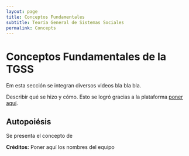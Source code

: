 ```yaml
---
layout: page
title: Conceptos Fundamentales
subtitle: Teoría General de Sistemas Sociales
permalink: Concepts
---
```


# Conceptos Fundamentales de la TGSS 

Em esta sección se integran diversos videos bla bla bla.

Describir qué se hizo y cómo. Esto se logró gracias a la plataforma [poner aquí](https://www.dirección.com/). 

## Autopoiésis

Se presenta el concepto de 


**Créditos:** Poner aquí los nombres del equipo
